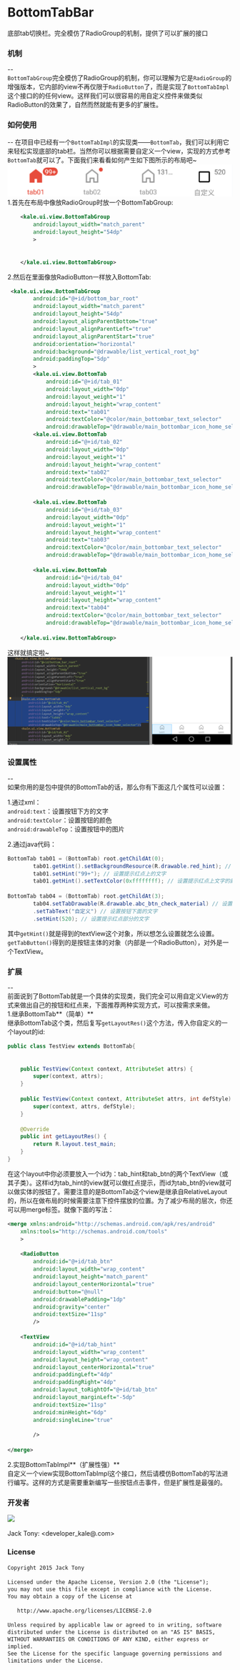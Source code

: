 # BottomTabBar
底部tab切换栏。完全模仿了RadioGroup的机制，提供了可以扩展的接口  



### 机制  
--  
`BottomTabGroup`完全模仿了RadioGroup的机制，你可以理解为它是`RadioGroup`的增强版本，它内部的view不再仅限于`RadioButton`了，而是实现了`BottomTabImpl`这个接口的的任何view。这样我们可以很容易的用自定义控件来做类似RadioButton的效果了，自然而然就能有更多的扩展性。  

### 如何使用  
-- 
在项目中已经有一个`BottomTabImpl`的实现类——`BottomTab`，我们可以利用它来轻松实现底部的tab栏。当然你可以根据需要自定义一个view，实现的方式参考`BottomTab`就可以了。下面我们来看看如何产生如下图所示的布局吧~  
![image](./demoPic/demo01.png)   
1.首先在布局中像放RadioGroup时放一个BottomTabGroup:  

```xml
 	<kale.ui.view.BottomTabGroup
        android:layout_width="match_parent"
        android:layout_height="54dp"
        >
        
        
    </kale.ui.view.BottomTabGroup>  
```  
  
2.然后在里面像放RadioButton一样放入BottomTab:  
```xml  
 <kale.ui.view.BottomTabGroup
        android:id="@+id/bottom_bar_root"
        android:layout_width="match_parent"
        android:layout_height="54dp"
        android:layout_alignParentBottom="true"
        android:layout_alignParentLeft="true"
        android:layout_alignParentStart="true"
        android:orientation="horizontal"
        android:background="@drawable/list_vertical_root_bg"
        android:paddingTop="5dp"
        >
        <kale.ui.view.BottomTab
            android:id="@+id/tab_01"
            android:layout_width="0dp"
            android:layout_weight="1"
            android:layout_height="wrap_content"
            android:text="tab01"
            android:textColor="@color/main_bottombar_text_selector"
            android:drawableTop="@drawable/main_bottombar_icon_home_selector"/>
        <kale.ui.view.BottomTab
            android:id="@+id/tab_02"
            android:layout_width="0dp"
            android:layout_weight="1"
            android:layout_height="wrap_content"
            android:text="tab02"
            android:textColor="@color/main_bottombar_text_selector"
            android:drawableTop="@drawable/main_bottombar_icon_home_selector"/>
        
        <kale.ui.view.BottomTab
            android:id="@+id/tab_03"
            android:layout_width="0dp"
            android:layout_weight="1"
            android:layout_height="wrap_content"
            android:text="tab03"
            android:textColor="@color/main_bottombar_text_selector"
            android:drawableTop="@drawable/main_bottombar_icon_home_selector"/>
        
        <kale.ui.view.BottomTab
            android:id="@+id/tab_04"
            android:layout_width="0dp"
            android:layout_weight="1"
            android:layout_height="wrap_content"
            android:text="tab04"
            android:textColor="@color/main_bottombar_text_selector"
            android:drawableTop="@drawable/main_bottombar_icon_home_selector"/>
        
    </kale.ui.view.BottomTabGroup>  
```  
这样就搞定啦~  
![image](./demoPic/demo02.png)   


### 设置属性    
--  
如果你用的是包中提供的BottomTab的话，那么你有下面这几个属性可以设置：  

1.通过xml：  
`android:text`：设置按钮下方的文字  
`android:textColor`：设置按钮的颜色  
`android:drawableTop`：设置按钮中的图片    

2.通过java代码：  
```JAVA    
BottomTab tab01 = (BottomTab) root.getChildAt(0);
        tab01.getHint().setBackgroundResource(R.drawable.red_hint); // 设置提示红点的背景
        tab01.setHint("99+"); // 设置提示红点上的文字
        tab01.getHint().setTextColor(0xffffffff); // 设置提示红点上文字的颜色  

BottomTab tab04 = (BottomTab) root.getChildAt(3);
        tab04.setTabDrawable(R.drawable.abc_btn_check_material) // 设置按钮的图片
        .setTabText("自定义") // 设置按钮下面的文字
        .setHint(520); // 设置提示红点部分的文字  
```    
其中`getHint()`就是得到的textView这个对象，所以想怎么设置就怎么设置。`getTabButton()`得到的是按钮主体的对象（内部是一个RadioButton），对外是一个TextView。  

### 扩展    
--  
前面说到了BottomTab就是一个具体的实现类，我们完全可以用自定义View的方式来做出自己的按钮和红点来，下面推荐两种实现方式，可以按需求来做。  
1.继承BottomTab**（简单）**   
继承BottomTab这个类，然后复写`getLayoutRes()`这个方法，传入你自定义的一个layout的id:  
```JAVA  
public class TestView extends BottomTab{


    public TestView(Context context, AttributeSet attrs) {
        super(context, attrs);
    }
    
    public TestView(Context context, AttributeSet attrs, int defStyle) {
        super(context, attrs, defStyle);
    }

    @Override
    public int getLayoutRes() {
        return R.layout.test_main;
    }
}  
```  
在这个layout中你必须要放入一个id为：tab_hint和tab_btn的两个TextView（或其子类）。这样id为tab_hint的view就可以做红点提示，而id为tab_btn的view就可以做实体的按钮了。需要注意的是BottomTab这个view是继承自RelativeLayout的，所以在做布局的时候需要注意下控件摆放的位置。为了减少布局的层次，你还可以用merge标签。就像下面的写法：  
```xml  
<merge xmlns:android="http://schemas.android.com/apk/res/android"
    xmlns:tools="http://schemas.android.com/tools"
    >
 
    <RadioButton
        android:id="@+id/tab_btn"
        android:layout_width="wrap_content"
        android:layout_height="match_parent"
        android:layout_centerHorizontal="true"
        android:button="@null"
        android:drawablePadding="1dp"
        android:gravity="center"
        android:textSize="11sp"
        />

    <TextView
        android:id="@+id/tab_hint"
        android:layout_width="wrap_content"
        android:layout_height="wrap_content"
        android:layout_centerHorizontal="true"
        android:paddingLeft="4dp"
        android:paddingRight="4dp"
        android:layout_toRightOf="@+id/tab_btn"
        android:layout_marginLeft="-5dp"
        android:textSize="11sp"
        android:minHeight="6dp"
        android:singleLine="true"
        
        />

</merge>
```
  
2.实现BottomTabImpl**（扩展性强）**    
自定义一个view实现BottomTabImpl这个接口，然后请模仿BottomTab的写法进行编写。这样的方式是需要重新编写一些按钮点击事件，但是扩展性是最强的。

### 开发者
![](https://avatars3.githubusercontent.com/u/9552155?v=3&s=460)

Jack Tony: <developer_kale@.com>  


### License

    Copyright 2015 Jack Tony

    Licensed under the Apache License, Version 2.0 (the "License");
    you may not use this file except in compliance with the License.
    You may obtain a copy of the License at

       http://www.apache.org/licenses/LICENSE-2.0

    Unless required by applicable law or agreed to in writing, software
    distributed under the License is distributed on an "AS IS" BASIS,
    WITHOUT WARRANTIES OR CONDITIONS OF ANY KIND, either express or implied.
    See the License for the specific language governing permissions and
    limitations under the License.

 
